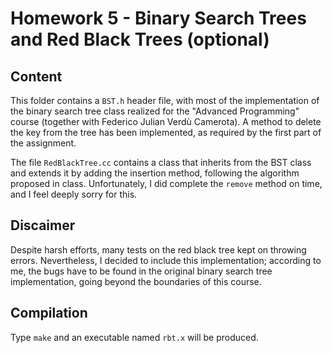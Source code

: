 # Homework 5 - Binary Search Trees and Red Black Trees (optional)
## Content
This folder contains a `BST.h` header file, with most of the implementation of the binary search tree class realized for the "Advanced Programming" course (together with Federico Julian Verdù Camerota). A method to delete the key from the tree has been implemented, as required by the first part of the assignment.

The file `RedBlackTree.cc` contains a class that inherits from the BST class and extends it by adding the insertion method, following the algorithm proposed in class. Unfortunately, I did complete the `remove` method on time, and I feel deeply sorry for this.

## Discaimer
Despite harsh efforts, many tests on the red black tree kept on throwing errors. Nevertheless, I decided to include this implementation; according to me, the bugs have to be found in the original binary search tree implementation, going beyond the boundaries of this course.

## Compilation
Type `make` and an executable named `rbt.x` will be produced.
